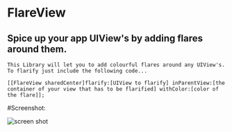# FlareView

## Spice up your app UIView's by adding flares around them.
    This Library will let you to add colourful flares around any UIView's.
    To flarify just include the following code...
    
    [[FlareView sharedCenter]flarify:[UIView to flarify] inParentView:[the container of your view that has to be flarified] withColor:[color of the flare]];
    
    




#Screenshot:

![screen shot](https://cloud.githubusercontent.com/assets/14089959/20383662/af86e6ae-acd6-11e6-8191-43786511bb31.gif)


